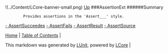 !(../Content/LCore-banner-small.png)
[Up](../LUnit.md)
###AssertionExt
######Summary

            Provides assertions in the 'Assert___' style.
            
[ - AssertSucceedes](AssertionExt_AssertSucceedes.md)
[ - AssertFails](AssertionExt_AssertFails.md)
[ - AssertResult](AssertionExt_AssertResult.md)
[ - AssertSource](AssertionExt_AssertSource.md)

[Home](../../README.md) | [Table of Contents](../../TableOfContents.md) | 


This markdown was generated by [LUnit](https://github.com/CodeSingularity/LUnit), powered by [LCore](https://github.com/CodeSingularity/LCore) | 

